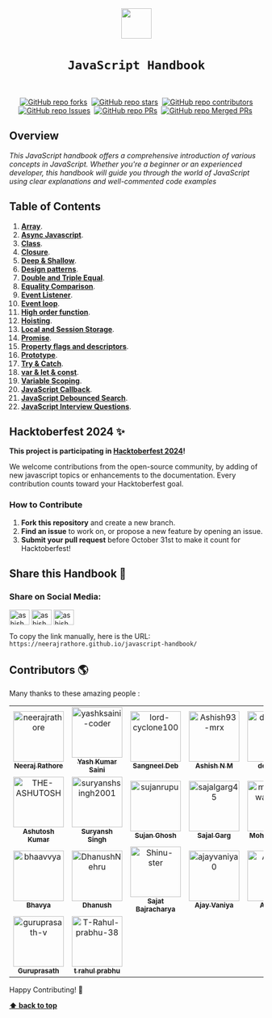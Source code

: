 <div align="center">
  <img height="60" src="https://img.icons8.com/color/344/javascript.png">
</div>

# <div align="center">`JavaScript Handbook`</div>

<br>
<div align="center">

[![GitHub repo forks](https://img.shields.io/github/forks/neerajrathore/javascript-handbook?style=flat&logo=github&logoColor=whitesmoke&label=Forks)](https://github.com/neerajrathore/javascript-handbook/network)&#160;
[![GitHub repo stars](https://img.shields.io/github/stars/neerajrathore/javascript-handbook?style=flat&logo=github&logoColor=whitesmoke&label=Stars)](https://github.com/neerajrathore/javascript-handbook/stargazers)&#160;
[![GitHub repo contributors](https://img.shields.io/github/contributors-anon/neerajrathore/javascript-handbook?style=flat&logo=github&logoColor=whitesmoke&label=Contributors)](https://github.com/neerajrathore/javascript-handbook/graphs/contributors)
[![GitHub repo Issues](https://img.shields.io/github/issues/neerajrathore/javascript-handbook?style=flat&logo=github&logoColor=red&label=Issues)](https://github.com/neerajrathore/javascript-handbook/issues)&#160;
[![GitHub repo PRs](https://img.shields.io/github/issues-pr/neerajrathore/javascript-handbook?style=flat&logo=github&logoColor=orange&label=PRs)](https://github.com/neerajrathore/javascript-handbook/pulls)&#160;
[![GitHub repo Merged PRs](https://img.shields.io/github/issues-search/neerajrathore/javascript-handbook?style=flat&logo=github&logoColor=green&label=Merged%20PRs&query=is%3Amerged)](https://github.com/neerajrathore/javascript-handbook/pulls?q=is%3Apr+is%3Amerged)&#160;

</div>

## Overview
*This JavaScript handbook offers a comprehensive introduction of various concepts in JavaScript. Whether you're a beginner or an experienced developer, this handbook will guide you through the world of JavaScript using clear explanations and well-commented code examples*

## Table of Contents
1. [**Array**](./array/README.md).
2. [**Async Javascript**](./async-javascript/README.md).
3. [**Class**](./class/README.md).
4. [**Closure**](./closure/README.md).
5. [**Deep & Shallow**](./deep-shallow/README.md).
6. [**Design patterns**](./design-patterns/README.md).
7. [**Double and Triple Equal**](./double-equal-and-triple-equal/README.md).
8. [**Equality Comparison**](./equality-comparison/README.md).
9. [**Event Listener**](./event-listeners/README.md).
10. [**Event loop**](./event-loop/README.md).
11. [**High order function**](./high-order-function/README.md).
12. [**Hoisting**](./hoisting/README.md).
13. [**Local and Session Storage**](./local-and-session-storage/README.md).
14. [**Promise**](./promise/README.md).
15. [**Property flags and descriptors**](./property-flags-and-descriptors/README.md).
16. [**Prototype**](./prototype/README.md).
17. [**Try & Catch**](./try-catch/README.md).
18. [**var & let & const**](./var-let-const/README.md).
19. [**Variable Scoping**](./variable-scoping/README.md).
20. [**JavaScript Callback**](./callback/README.md).
21. [**JavaScript Debounced Search**](./debouncing/README.md).
22. [**JavaScript Interview Questions**](./interview-questions/README.md).

## Hacktoberfest 2024 ✨

**This project is participating in [Hacktoberfest 2024](https://hacktoberfest.com/)!**

We welcome contributions from the open-source community, by adding of new javascript topics or enhancements to the documentation. Every contribution counts toward your Hacktoberfest goal.

### How to Contribute
1. **Fork this repository** and create a new branch.
2. **Find an issue** to work on, or propose a new feature by opening an issue.
3. **Submit your pull request** before October 31st to make it count for Hacktoberfest!

## Share this Handbook 📣

### Share on Social Media:
<a href="https://twitter.com/intent/tweet?url=https://neerajrathore.github.io/javascript-handbook/&text=Check%20out%20this%20JavaScript%20Handbook!%20#JavaScript" target="blank"><img align="center" src="https://raw.githubusercontent.com/rahuldkjain/github-profile-readme-generator/master/src/images/icons/Social/twitter.svg" alt="ashish_ash07" height="30" width="40" /></a>
<a href="https://www.linkedin.com/shareArticle?url=https://neerajrathore.github.io/javascript-handbook/&title=JavaScript%20Handbook" target="blank"><img align="center" src="https://raw.githubusercontent.com/rahuldkjain/github-profile-readme-generator/master/src/images/icons/Social/linked-in-alt.svg" alt="ashish_ash07" height="30" width="40" /></a>
<a href="https://www.facebook.com/sharer/sharer.php?u=https://neerajrathore.github.io/javascript-handbook/" target="blank"><img align="center" src="https://raw.githubusercontent.com/rahuldkjain/github-profile-readme-generator/master/src/images/icons/Social/facebook.svg" alt="ashish_ash07" height="30" width="40" /></a>

To copy the link manually, here is the URL:  
`https://neerajrathore.github.io/javascript-handbook/`

## Contributors 🌎

Many thanks to these amazing people :
<!-- readme: contributors -start -->
<table>
	<tbody>
		<tr>
            <td align="center">
                <a href="https://github.com/neerajrathore">
                    <img src="https://avatars.githubusercontent.com/u/11667917?v=4" width="100;" alt="neerajrathore"/>
                    <br />
                    <sub><b>Neeraj Rathore</b></sub>
                </a>
            </td>
            <td align="center">
                <a href="https://github.com/yashksaini-coder">
                    <img src="https://avatars.githubusercontent.com/u/115717039?v=4" width="100;" alt="yashksaini-coder"/>
                    <br />
                    <sub><b>Yash Kumar Saini</b></sub>
                </a>
            </td>
            <td align="center">
                <a href="https://github.com/lord-cyclone100">
                    <img src="https://avatars.githubusercontent.com/u/121711381?v=4" width="100;" alt="lord-cyclone100"/>
                    <br />
                    <sub><b>Sangneel Deb</b></sub>
                </a>
            </td>
            <td align="center">
                <a href="https://github.com/Ashish93-mrx">
                    <img src="https://avatars.githubusercontent.com/u/76056451?v=4" width="100;" alt="Ashish93-mrx"/>
                    <br />
                    <sub><b>Ashish N M</b></sub>
                </a>
            </td>
            <td align="center">
                <a href="https://github.com/devp299">
                    <img src="https://avatars.githubusercontent.com/u/170864478?v=4" width="100;" alt="devp299"/>
                    <br />
                    <sub><b>devp299</b></sub>
                </a>
            </td>
            <td align="center">
                <a href="https://github.com/Sahoobarsharani">
                    <img src="https://avatars.githubusercontent.com/u/147238995?v=4" width="100;" alt="Sahoobarsharani"/>
                    <br />
                    <sub><b>BarshaRani Sahoo1176</b></sub>
                </a>
            </td>
		</tr>
		<tr>
            <td align="center">
                <a href="https://github.com/THE-ASHUTOSH">
                    <img src="https://avatars.githubusercontent.com/u/82095076?v=4" width="100;" alt="THE-ASHUTOSH"/>
                    <br />
                    <sub><b>Ashutosh Kumar</b></sub>
                </a>
            </td>
            <td align="center">
                <a href="https://github.com/suryanshsingh2001">
                    <img src="https://avatars.githubusercontent.com/u/80690023?v=4" width="100;" alt="suryanshsingh2001"/>
                    <br />
                    <sub><b>Suryansh Singh</b></sub>
                </a>
            </td>
            <td align="center">
                <a href="https://github.com/sujanrupu">
                    <img src="https://avatars.githubusercontent.com/u/103595490?v=4" width="100;" alt="sujanrupu"/>
                    <br />
                    <sub><b>Sujan Ghosh</b></sub>
                </a>
            </td>
            <td align="center">
                <a href="https://github.com/sajalgarg45">
                    <img src="https://avatars.githubusercontent.com/u/144695016?v=4" width="100;" alt="sajalgarg45"/>
                    <br />
                    <sub><b>Sajal Garg</b></sub>
                </a>
            </td>
            <td align="center">
                <a href="https://github.com/mohitahlawat2001">
                    <img src="https://avatars.githubusercontent.com/u/65100859?v=4" width="100;" alt="mohitahlawat2001"/>
                    <br />
                    <sub><b>Mohit ahlawat</b></sub>
                </a>
            </td>
            <td align="center">
                <a href="https://github.com/Bharath-KumarReddy">
                    <img src="https://avatars.githubusercontent.com/u/127650446?v=4" width="100;" alt="Bharath-KumarReddy"/>
                    <br />
                    <sub><b>Bharath-KumarReddy</b></sub>
                </a>
            </td>
		</tr>
		<tr>
            <td align="center">
                <a href="https://github.com/bhaavvya">
                    <img src="https://avatars.githubusercontent.com/u/110487270?v=4" width="100;" alt="bhaavvya"/>
                    <br />
                    <sub><b>Bhavya</b></sub>
                </a>
            </td>
            <td align="center">
                <a href="https://github.com/DhanushNehru">
                    <img src="https://avatars.githubusercontent.com/u/22955675?v=4" width="100;" alt="DhanushNehru"/>
                    <br />
                    <sub><b>Dhanush </b></sub>
                </a>
            </td>
            <td align="center">
                <a href="https://github.com/Shinu-ster">
                    <img src="https://avatars.githubusercontent.com/u/122474221?v=4" width="100;" alt="Shinu-ster"/>
                    <br />
                    <sub><b>Sajat Bajracharya</b></sub>
                </a>
            </td>
            <td align="center">
                <a href="https://github.com/ajayvaniya0">
                    <img src="https://avatars.githubusercontent.com/u/131126584?v=4" width="100;" alt="ajayvaniya0"/>
                    <br />
                    <sub><b>Ajay Vaniya</b></sub>
                </a>
            </td>
            <td align="center">
                <a href="https://github.com/ArpitCS">
                    <img src="https://avatars.githubusercontent.com/u/133118520?v=4" width="100;" alt="ArpitCS"/>
                    <br />
                    <sub><b>ArpitCS</b></sub>
                </a>
            </td>
            <td align="center">
                <a href="https://github.com/chaitanya-bhargava">
                    <img src="https://avatars.githubusercontent.com/u/97454068?v=4" width="100;" alt="chaitanya-bhargava"/>
                    <br />
                    <sub><b>Chaitanya Bhargava</b></sub>
                </a>
            </td>
		</tr>
		<tr>
            <td align="center">
                <a href="https://github.com/guruprasath-v">
                    <img src="https://avatars.githubusercontent.com/u/138384576?v=4" width="100;" alt="guruprasath-v"/>
                    <br />
                    <sub><b>Guruprasath</b></sub>
                </a>
            </td>
            <td align="center">
                <a href="https://github.com/T-Rahul-prabhu-38">
                    <img src="https://avatars.githubusercontent.com/u/167653990?v=4" width="100;" alt="T-Rahul-prabhu-38"/>
                    <br />
                    <sub><b>t rahul prabhu</b></sub>
                </a>
            </td>
		</tr>
	<tbody>
</table>
<!-- readme: contributors -end -->

Happy Contributing! 🚀

**[⬆ back to top](#table-of-contents)**
